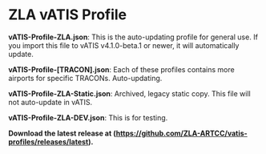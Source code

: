 # ZLA vATIS Profile

**vATIS-Profile-ZLA.json**: This is the auto-updating profile for general use. If you import this file to vATIS v4.1.0-beta.1 or newer, it will automatically update.

**vATIS-Profile-[TRACON].json**: Each of these profiles contains more airports for specific TRACONs. Auto-updating.

**vATIS-Profile-ZLA-Static.json**: Archived, legacy static copy. This file will not auto-update in vATIS.

**vATIS-Profile-ZLA-DEV.json**: This is for testing.

**Download the latest release at (https://github.com/ZLA-ARTCC/vatis-profiles/releases/latest).**
